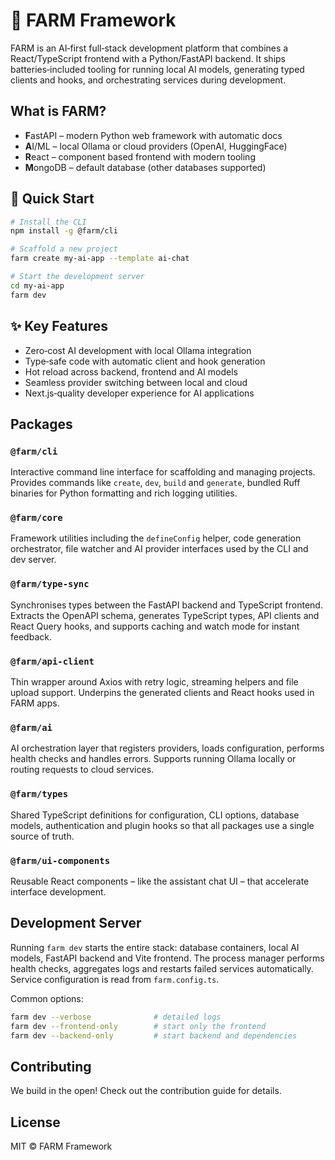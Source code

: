 # 🌾 FARM Framework

FARM is an AI‑first full‑stack development platform that combines a React/TypeScript frontend with a Python/FastAPI backend. It ships batteries‑included tooling for running local AI models, generating typed clients and hooks, and orchestrating services during development.

## What is FARM?

- **F**astAPI – modern Python web framework with automatic docs
- **A**I/ML – local Ollama or cloud providers (OpenAI, HuggingFace)
- **R**eact – component based frontend with modern tooling
- **M**ongoDB – default database (other databases supported)

## 🚀 Quick Start

```bash
# Install the CLI
npm install -g @farm/cli

# Scaffold a new project
farm create my-ai-app --template ai-chat

# Start the development server
cd my-ai-app
farm dev
```

## ✨ Key Features

- Zero‑cost AI development with local Ollama integration
- Type‑safe code with automatic client and hook generation
- Hot reload across backend, frontend and AI models
- Seamless provider switching between local and cloud
- Next.js‑quality developer experience for AI applications

## Packages

### `@farm/cli`
Interactive command line interface for scaffolding and managing projects. Provides commands like `create`, `dev`, `build` and `generate`, bundled Ruff binaries for Python formatting and rich logging utilities.

### `@farm/core`
Framework utilities including the `defineConfig` helper, code generation orchestrator, file watcher and AI provider interfaces used by the CLI and dev server.

### `@farm/type-sync`
Synchronises types between the FastAPI backend and TypeScript frontend. Extracts the OpenAPI schema, generates TypeScript types, API clients and React Query hooks, and supports caching and watch mode for instant feedback.

### `@farm/api-client`
Thin wrapper around Axios with retry logic, streaming helpers and file upload support. Underpins the generated clients and React hooks used in FARM apps.

### `@farm/ai`
AI orchestration layer that registers providers, loads configuration, performs health checks and handles errors. Supports running Ollama locally or routing requests to cloud services.

### `@farm/types`
Shared TypeScript definitions for configuration, CLI options, database models, authentication and plugin hooks so that all packages use a single source of truth.

### `@farm/ui-components`
Reusable React components – like the assistant chat UI – that accelerate interface development.

## Development Server

Running `farm dev` starts the entire stack: database containers, local AI models, FastAPI backend and Vite frontend. The process manager performs health checks, aggregates logs and restarts failed services automatically. Service configuration is read from `farm.config.ts`.

Common options:

```bash
farm dev --verbose              # detailed logs
farm dev --frontend-only        # start only the frontend
farm dev --backend-only         # start backend and dependencies
```

## Contributing

We build in the open! Check out the contribution guide for details.

## License

MIT © FARM Framework
